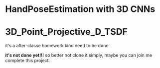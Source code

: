 # HandPoseEstimation with 3D CNNs

# 3D_Point_Projective_D_TSDF
it's a after-classe homework kind need to be done


**it's not done yet!!!**
so better not clone it simply, maybe you can join me complete this project.